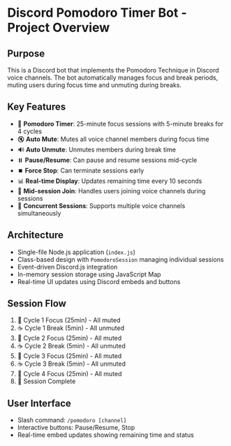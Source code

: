 # Discord Pomodoro Timer Bot - Project Overview

## Purpose
This is a Discord bot that implements the Pomodoro Technique in Discord voice channels. The bot automatically manages focus and break periods, muting users during focus time and unmuting during breaks.

## Key Features
- 🍅 **Pomodoro Timer**: 25-minute focus sessions with 5-minute breaks for 4 cycles
- 🔇 **Auto Mute**: Mutes all voice channel members during focus time
- 🔊 **Auto Unmute**: Unmutes members during break time
- ⏸️ **Pause/Resume**: Can pause and resume sessions mid-cycle
- ⏹️ **Force Stop**: Can terminate sessions early
- 📊 **Real-time Display**: Updates remaining time every 10 seconds
- 👥 **Mid-session Join**: Handles users joining voice channels during sessions
- 🔄 **Concurrent Sessions**: Supports multiple voice channels simultaneously

## Architecture
- Single-file Node.js application (`index.js`)
- Class-based design with `PomodoroSession` managing individual sessions
- Event-driven Discord.js integration
- In-memory session storage using JavaScript Map
- Real-time UI updates using Discord embeds and buttons

## Session Flow
1. 🍅 Cycle 1 Focus (25min) - All muted
2. ☕ Cycle 1 Break (5min) - All unmuted
3. 🍅 Cycle 2 Focus (25min) - All muted
4. ☕ Cycle 2 Break (5min) - All unmuted
5. 🍅 Cycle 3 Focus (25min) - All muted
6. ☕ Cycle 3 Break (5min) - All unmuted
7. 🍅 Cycle 4 Focus (25min) - All muted
8. 🎉 Session Complete

## User Interface
- Slash command: `/pomodoro [channel]`
- Interactive buttons: Pause/Resume, Stop
- Real-time embed updates showing remaining time and status